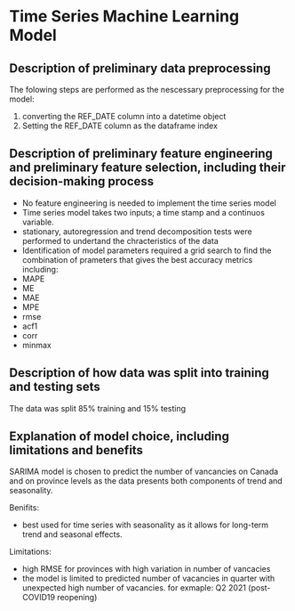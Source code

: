 # Time Series Machine Learning Model

## Description of preliminary data preprocessing
The folowing steps are performed as the nescessary preprocessing for the model:
1. converting the REF_DATE column into a datetime object
2. Setting the REF_DATE column as the dataframe index

##  Description of preliminary feature engineering and preliminary feature selection, including their decision-making process
* No feature engineering is needed to implement the time series model
* Time series model takes two inputs; a time stamp and a continuos variable.
* stationary, autoregression and trend decomposition tests were performed to undertand the chracteristics of the data
* Identification of model parameters required a grid search to find the combination of prameters that gives the best accuracy metrics including:
 * MAPE
 * ME
 * MAE
 * MPE
 * rmse
 * acf1
 * corr
 * minmax

## Description of how data was split into training and testing sets

The data was split 85% training and 15% testing

##  Explanation of model choice, including limitations and benefits
SARIMA model is chosen to predict the number of vancancies on Canada and on province levels as the data presents both components of trend and seasonality.

Benifits:
* best used for time series with seasonality as it  allows for long-term trend and seasonal effects.

Limitations:
* high RMSE for provinces with high variation in number of vancacies
* the model is limited to predicted number of vacancies in quarter with unexpected high number of vacancies. for exmaple: Q2 2021 (post-COVID19 reopening)